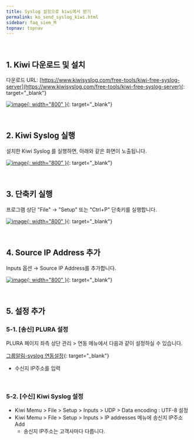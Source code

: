 ```yaml
---
title: Syslog 설정으로 kiwi에서 받기
permalink: ko_send_syslog_kiwi.html
sidebar: faq_siem_M
topnav: topnav
---
```


<br />

## 1. Kiwi 다운로드 및 설치

 다운로드 URL: [https://www.kiwisyslog.com/free-tools/kiwi-free-syslog-server](https://www.kiwisyslog.com/free-tools/kiwi-free-syslog-server){: target="_blank"}

 [![image](/docs/images/Faq/kiwi/05.png){: width="800" }](/docs/images/Faq/kiwi/05.png){: target="_blank"}

<br /> 

## 2. Kiwi Syslog 실행

설치한 Kiwi Syslog 를 실행하면, 아래와 같은 화면이 노출됩니다.

 [![image](/docs/images/Faq/kiwi/01.png){: width="800" }](/docs/images/Faq/kiwi/01.png){: target="_blank"}

<br />

## 3. 단축키 실행

프로그램 상단 "File" → "Setup" 또는 "Ctrl+P" 단축키를 실행합니다.

 [![image](/docs/images/Faq/kiwi/02.png){: width="800" }](/docs/images/Faq/kiwi/02.png){: target="_blank"}

<br />

## 4. Source IP Address 추가

Inputs 옵션 → Source IP Address를 추가합니다.

 [![image](/docs/images/Faq/kiwi/03.png){: width="800" }](/docs/images/Faq/kiwi/03.png){: target="_blank"}

<br />

## 5. 설정 추가

### 5-1. [송신] PLURA 설정

PLURA 페이지 좌측 상단 관리 > 연동 메뉴에서 다음과 같이 설정하실 수 있습니다.

[그룹알림-syslog 연동설정](https://qubitsec.github.io/ko_manage_peristalsis.html#4-syslog-%EC%97%B0%EB%8F%99-%EC%84%A4%EC%A0%95){: target="_blank"}

  - 수신지 IP주소를 입력
 
 <br />
 
### 5-2. [수신] Kiwi Syslog 설정

  - Kiwi Memu > File > Setup > Inputs > UDP > Data encoding : UTF-8 설정
  - Kiwi Memu > File > Setup > Inputs > IP addresses 메뉴에 송신지 IP주소 Add
     - 송신지 IP주소는 고객사마다 다릅니다.
 






 